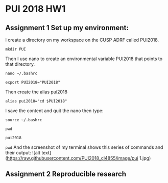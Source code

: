 # PUI 2018 HW1

## Assignment 1 Set up my environment:

I create a directory on my workspace on the CUSP ADRF called PUI2018. 

```mkdir PUI```

Then I use nano to create an environmental variable PUI2018 that points to that directory.

```nano ~/.bashrc```


```export PUI2018="PUI2018"```

Then create the alias pui2018

```alias pui2018="cd $PUI2018"```

I save the content and quit the nano then type:

```source ~/.bashrc``` 

```pwd```

```pui2018```

```pwd```
And the screenshot of my terminal shows this series of commands and their output:
![alt text](https://raw.githubusercontent.com/PUI2018_cl4855/image/pui 1.jpg)

## Assignment 2 Reproducible research


